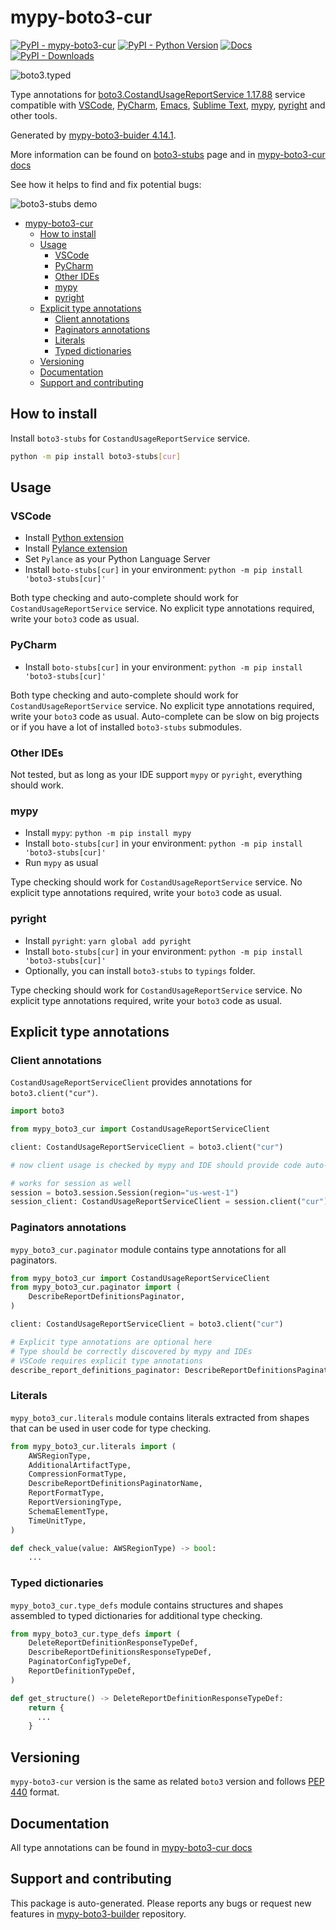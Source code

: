 # mypy-boto3-cur<a id="mypy-boto3-cur"></a>

[![PyPI - mypy-boto3-cur](https://img.shields.io/pypi/v/mypy-boto3-cur.svg?color=blue)](https://pypi.org/project/mypy-boto3-cur)
[![PyPI - Python Version](https://img.shields.io/pypi/pyversions/mypy-boto3-cur.svg?color=blue)](https://pypi.org/project/mypy-boto3-cur)
[![Docs](https://img.shields.io/readthedocs/mypy-boto3-builder.svg?color=blue)](https://mypy-boto3-builder.readthedocs.io/)
[![PyPI - Downloads](https://img.shields.io/pypi/dw/mypy-boto3-cur?color=blue)](https://pypistats.org/packages/mypy-boto3-cur)

![boto3.typed](https://github.com/vemel/mypy_boto3_builder/raw/master/logo.png)

Type annotations for
[boto3.CostandUsageReportService 1.17.88](https://boto3.amazonaws.com/v1/documentation/api/1.17.88/reference/services/cur.html#CostandUsageReportService)
service compatible with [VSCode](https://code.visualstudio.com/),
[PyCharm](https://www.jetbrains.com/pycharm/),
[Emacs](https://www.gnu.org/software/emacs/),
[Sublime Text](https://www.sublimetext.com/),
[mypy](https://github.com/python/mypy),
[pyright](https://github.com/microsoft/pyright) and other tools.

Generated by
[mypy-boto3-buider 4.14.1](https://github.com/vemel/mypy_boto3_builder).

More information can be found on
[boto3-stubs](https://pypi.org/project/boto3-stubs/) page and in
[mypy-boto3-cur docs](https://vemel.github.io/boto3_stubs_docs/mypy_boto3_cur/)

See how it helps to find and fix potential bugs:

![boto3-stubs demo](https://github.com/vemel/mypy_boto3_builder/raw/master/demo.gif)

- [mypy-boto3-cur](#mypy-boto3-cur)
  - [How to install](#how-to-install)
  - [Usage](#usage)
    - [VSCode](#vscode)
    - [PyCharm](#pycharm)
    - [Other IDEs](#other-ides)
    - [mypy](#mypy)
    - [pyright](#pyright)
  - [Explicit type annotations](#explicit-type-annotations)
    - [Client annotations](#client-annotations)
    - [Paginators annotations](#paginators-annotations)
    - [Literals](#literals)
    - [Typed dictionaries](#typed-dictionaries)
  - [Versioning](#versioning)
  - [Documentation](#documentation)
  - [Support and contributing](#support-and-contributing)

## How to install<a id="how-to-install"></a>

Install `boto3-stubs` for `CostandUsageReportService` service.

```bash
python -m pip install boto3-stubs[cur]
```

## Usage<a id="usage"></a>

### VSCode<a id="vscode"></a>

- Install
  [Python extension](https://marketplace.visualstudio.com/items?itemName=ms-python.python)
- Install
  [Pylance extension](https://marketplace.visualstudio.com/items?itemName=ms-python.vscode-pylance)
- Set `Pylance` as your Python Language Server
- Install `boto-stubs[cur]` in your environment:
  `python -m pip install 'boto3-stubs[cur]'`

Both type checking and auto-complete should work for
`CostandUsageReportService` service. No explicit type annotations required,
write your `boto3` code as usual.

### PyCharm<a id="pycharm"></a>

- Install `boto-stubs[cur]` in your environment:
  `python -m pip install 'boto3-stubs[cur]'`

Both type checking and auto-complete should work for
`CostandUsageReportService` service. No explicit type annotations required,
write your `boto3` code as usual. Auto-complete can be slow on big projects or
if you have a lot of installed `boto3-stubs` submodules.

### Other IDEs<a id="other-ides"></a>

Not tested, but as long as your IDE support `mypy` or `pyright`, everything
should work.

### mypy<a id="mypy"></a>

- Install `mypy`: `python -m pip install mypy`
- Install `boto-stubs[cur]` in your environment:
  `python -m pip install 'boto3-stubs[cur]'`
- Run `mypy` as usual

Type checking should work for `CostandUsageReportService` service. No explicit
type annotations required, write your `boto3` code as usual.

### pyright<a id="pyright"></a>

- Install `pyright`: `yarn global add pyright`
- Install `boto-stubs[cur]` in your environment:
  `python -m pip install 'boto3-stubs[cur]'`
- Optionally, you can install `boto3-stubs` to `typings` folder.

Type checking should work for `CostandUsageReportService` service. No explicit
type annotations required, write your `boto3` code as usual.

## Explicit type annotations<a id="explicit-type-annotations"></a>

### Client annotations<a id="client-annotations"></a>

`CostandUsageReportServiceClient` provides annotations for
`boto3.client("cur")`.

```python
import boto3

from mypy_boto3_cur import CostandUsageReportServiceClient

client: CostandUsageReportServiceClient = boto3.client("cur")

# now client usage is checked by mypy and IDE should provide code auto-complete

# works for session as well
session = boto3.session.Session(region="us-west-1")
session_client: CostandUsageReportServiceClient = session.client("cur")
```

### Paginators annotations<a id="paginators-annotations"></a>

`mypy_boto3_cur.paginator` module contains type annotations for all paginators.

```python
from mypy_boto3_cur import CostandUsageReportServiceClient
from mypy_boto3_cur.paginator import (
    DescribeReportDefinitionsPaginator,
)

client: CostandUsageReportServiceClient = boto3.client("cur")

# Explicit type annotations are optional here
# Type should be correctly discovered by mypy and IDEs
# VSCode requires explicit type annotations
describe_report_definitions_paginator: DescribeReportDefinitionsPaginator = client.get_paginator("describe_report_definitions")
```

### Literals<a id="literals"></a>

`mypy_boto3_cur.literals` module contains literals extracted from shapes that
can be used in user code for type checking.

```python
from mypy_boto3_cur.literals import (
    AWSRegionType,
    AdditionalArtifactType,
    CompressionFormatType,
    DescribeReportDefinitionsPaginatorName,
    ReportFormatType,
    ReportVersioningType,
    SchemaElementType,
    TimeUnitType,
)

def check_value(value: AWSRegionType) -> bool:
    ...
```

### Typed dictionaries<a id="typed-dictionaries"></a>

`mypy_boto3_cur.type_defs` module contains structures and shapes assembled to
typed dictionaries for additional type checking.

```python
from mypy_boto3_cur.type_defs import (
    DeleteReportDefinitionResponseTypeDef,
    DescribeReportDefinitionsResponseTypeDef,
    PaginatorConfigTypeDef,
    ReportDefinitionTypeDef,
)

def get_structure() -> DeleteReportDefinitionResponseTypeDef:
    return {
      ...
    }
```

## Versioning<a id="versioning"></a>

`mypy-boto3-cur` version is the same as related `boto3` version and follows
[PEP 440](https://www.python.org/dev/peps/pep-0440/) format.

## Documentation<a id="documentation"></a>

All type annotations can be found in
[mypy-boto3-cur docs](https://vemel.github.io/boto3_stubs_docs/mypy_boto3_cur/)

## Support and contributing<a id="support-and-contributing"></a>

This package is auto-generated. Please reports any bugs or request new features
in [mypy-boto3-builder](https://github.com/vemel/mypy_boto3_builder/issues/)
repository.
